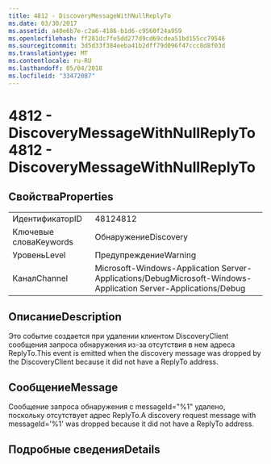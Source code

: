 ```yaml
---
title: 4812 - DiscoveryMessageWithNullReplyTo
ms.date: 03/30/2017
ms.assetid: a40e6b7e-c2a6-4186-b1d6-c9560f24a959
ms.openlocfilehash: ff281dc7fe5dd277d9cd69cdea51bd155cc79546
ms.sourcegitcommit: 3d5d33f384eeba41b2dff79d096f47ccc8d8f03d
ms.translationtype: MT
ms.contentlocale: ru-RU
ms.lasthandoff: 05/04/2018
ms.locfileid: "33472087"
---
```

# <a name="4812---discoverymessagewithnullreplyto"></a><span data-ttu-id="02b1d-102">4812 - DiscoveryMessageWithNullReplyTo</span><span class="sxs-lookup"><span data-stu-id="02b1d-102">4812 - DiscoveryMessageWithNullReplyTo</span></span>
## <a name="properties"></a><span data-ttu-id="02b1d-103">Свойства</span><span class="sxs-lookup"><span data-stu-id="02b1d-103">Properties</span></span>  
  
|||  
|-|-|  
|<span data-ttu-id="02b1d-104">Идентификатор</span><span class="sxs-lookup"><span data-stu-id="02b1d-104">ID</span></span>|<span data-ttu-id="02b1d-105">4812</span><span class="sxs-lookup"><span data-stu-id="02b1d-105">4812</span></span>|  
|<span data-ttu-id="02b1d-106">Ключевые слова</span><span class="sxs-lookup"><span data-stu-id="02b1d-106">Keywords</span></span>|<span data-ttu-id="02b1d-107">Обнаружение</span><span class="sxs-lookup"><span data-stu-id="02b1d-107">Discovery</span></span>|  
|<span data-ttu-id="02b1d-108">Уровень</span><span class="sxs-lookup"><span data-stu-id="02b1d-108">Level</span></span>|<span data-ttu-id="02b1d-109">Предупреждение</span><span class="sxs-lookup"><span data-stu-id="02b1d-109">Warning</span></span>|  
|<span data-ttu-id="02b1d-110">Канал</span><span class="sxs-lookup"><span data-stu-id="02b1d-110">Channel</span></span>|<span data-ttu-id="02b1d-111">Microsoft-Windows-Application Server-Applications/Debug</span><span class="sxs-lookup"><span data-stu-id="02b1d-111">Microsoft-Windows-Application Server-Applications/Debug</span></span>|  
  
## <a name="description"></a><span data-ttu-id="02b1d-112">Описание</span><span class="sxs-lookup"><span data-stu-id="02b1d-112">Description</span></span>  
 <span data-ttu-id="02b1d-113">Это событие создается при удалении клиентом DiscoveryClient сообщения запроса обнаружения из-за отсутствия в нем адреса ReplyTo.</span><span class="sxs-lookup"><span data-stu-id="02b1d-113">This event is emitted when the discovery message was dropped by the DiscoveryClient because it did not have a ReplyTo address.</span></span>  
  
## <a name="message"></a><span data-ttu-id="02b1d-114">Сообщение</span><span class="sxs-lookup"><span data-stu-id="02b1d-114">Message</span></span>  
 <span data-ttu-id="02b1d-115">Сообщение запроса обнаружения с messageId="%1" удалено, поскольку отсутствует адрес ReplyTo.</span><span class="sxs-lookup"><span data-stu-id="02b1d-115">A discovery request message with messageId='%1' was dropped because it did not have a ReplyTo address.</span></span>  
  
## <a name="details"></a><span data-ttu-id="02b1d-116">Подробные сведения</span><span class="sxs-lookup"><span data-stu-id="02b1d-116">Details</span></span>
